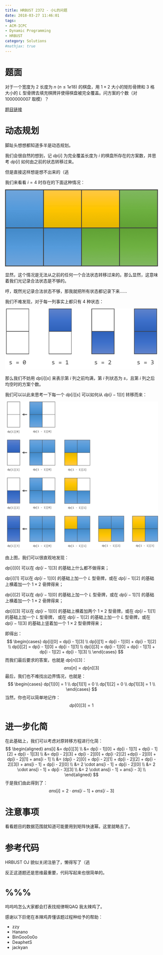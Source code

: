 ```yaml
---
title: HRBUST 2372 - 小L的问题
date: 2018-03-27 11:46:01
tags: 
- ACM-ICPC
- Dynamic Programming
- HRBUST
category: Solutions
#mathjax: true
---
```


# 题面

对于一个宽度为 $2$ 长度为 $n \ (n \le 1e18)$ 的棋盘，用 $1 \times 2$ 大小的矩形骨牌和 $3$ 格大小的 $L$ 型骨牌去填充棋牌并使得棋盘被完全覆盖。问方案的个数（对 1000000007 取模）？

[题目链接](http://acm.hrbust.edu.cn/index.php?m=ProblemSet&a=showProblem&problem_id=2372)

# 动态规划

脚趾头想想都知道多半是动态规划。

我们会很自然的想到，记 $dp[i]$ 为完全覆盖长度为 $i$ 的棋盘所存在的方案数，并思考 $dp[i]$ 如何由之前的状态转移过来。

但是直接这样想是想不出来的（逃

我们来看看 $i = 4$ 时存在的下面这种情况：

![一个神奇的情况](hrbust-2372/one-particular-case.png)

显然，这个情况是无法从之前的任何一个合法状态转移过来的。那么显然，这意味着我们光记录合法状态是不够的。

哼，既然光记录合法状态不够，那我就把所有状态都记录下来……

我们不难发现，对于每一列事实上都只有 $4$ 种状态：

![每列的四种状态](hrbust-2372/four-states.png)

那么我们不妨用 $dp[i][s]$ 来表示第 $i$ 列之前均满，第 $i$ 列状态为 $s$，且第 $i$ 列之后均空时的方案个数。

我们可以以此来思考一下每一个 $dp[i][s]$ 可以如何从 $dp[i - 1][t]$ 转移而来：

![状态转移](hrbust-2372/transformation.png)



由上图，我们可以很直观地发现：

$dp[i][0]$ 可以在 $dp[i - 1][3]$ 的基础上什么都不做得来；

$dp[i][1]$ 可以在 $dp[i - 1][0]$ 的基础上加一个 $L$ 型骨牌，或在 $dp[i - 1][2]$ 的基础上横着加一个 $1 \times 2$ 骨牌得来；

$dp[i][2]$ 可以在 $dp[i - 1][0]$ 的基础上加一个 $L$ 型骨牌，或在 $dp[i - 1][1]$ 的基础上横着加一个 $1 \times 2$ 骨牌得来；

$dp[i][3]$ 可以在 $dp[i - 1][0]$ 的基础上横着加两个 $1 \times 2$ 型骨牌，或在 $dp[i - 1][1]$ 的基础上加一个 $L$ 型骨牌， 或在 $dp[i - 1][2]$ 的基础上加一个 $L$ 型骨牌，或在 $dp[i - 1][3]$ 的基础上竖着加一个 $1 \times 2$ 型骨牌得来；

即得出：
$$
\begin{cases}
dp[i][0] = dp[i - 1][3] \\
dp[i][1] = dp[i - 1][0] + dp[i - 1][2] \\
dp[i][2] = dp[i - 1][0] + dp[i - 1][1] \\
dp[i][3] = dp[i - 1][0] + dp[i - 1][1] + dp[i - 1][2] + dp[i - 1][3] \\
\end{cases}
$$
而我们最后要求的答案，也就是 $dp[n][3]$：
$$
ans[n] = dp[n][3]
$$
最后，我们也不难找出边界情况，也就是：
$$
\begin{cases}
dp[1][0] = 1 \\
dp[1][1] = 0 \\
dp[1][2] = 0 \\ 
dp[1][3] = 1 \\
\end{cases}
$$
当然，你也可以简单地记作：
$$
dp[0][3] = 1
$$


# 进一步化简

在此基础上，我们可以考虑对原转移方程进行化简：
$$
\begin{aligned}
ans[i] &= dp[i][3] \\
&= dp[i - 1][0] + dp[i - 1][1] + dp[i - 1][2] + dp[i - 1][3] \\
&= dp[i - 2][3] + dp[i - 2][0] + dp[i -2][2] +dp[i - 2][0] + dp[i - 2][1] + ans[i - 1] \\
&= (dp[i - 2][0] + dp[i - 2][1] + dp[i - 2][2] + dp[i - 2][3]) + ans[i - 1] + dp[i - 2][0] \\
&= 2 \cdot ans[i - 1] + dp[i - 2][0] \\
&= 2 \cdot ans[i - 1] + dp[i - 3][3] \\
&= 2 \cdot ans[i - 1] + ans[i - 3] \\
\end{aligned}
$$
于是我们由此得到了：
$$
ans[i] = 2 \cdot ans[i - 1] + ans[i - 3]
$$


# 注意事项

看看题目的数据范围就知道可能要用到矩阵快速幂。这里就略去了。



# 参考代码

HRBUST OJ 貌似关闭注册了，懒得写了（逃

反正这道题还是思维最重要，代码写起来也很简单的。



# %%%

呜呜呜怎么大家都会打表找规律啊QAQ 我太辣鸡了。

感谢以下巨佬在本辣鸡弄懂该题过程种给予的帮助：

- zzy
- Hanano
- BinGoo0o0o
- DeaphetS
- jackyan
